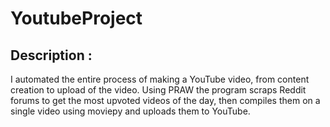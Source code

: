 # YoutubeProject

## Description :
I automated the entire process of making a YouTube video, from content creation to upload of the video. Using PRAW the program scraps Reddit forums to get the most upvoted videos of the day, then compiles them on a single video using moviepy and uploads them to YouTube.
